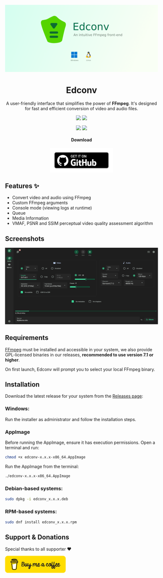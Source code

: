 ![Application Preview](assets/edconv-banner.png)

<div style="text-align: center;">
  <h1>Edconv</h1>

A user-friendly interface that simplifies the power of **FFmpeg**. It's designed for fast and efficient conversion of video and audio files.

  <a href="https://github.com/edneyosf/Edconv/releases"><img src="https://img.shields.io/github/v/release/edneyosf/Edconv"/></a>
  <a href="https://github.com/edneyosf/Edconv/releases"><img src="https://img.shields.io/github/downloads/edneyosf/Edconv/total"/></a>

  <a href="https://github.com/edneyosf/Edconv/actions/workflows/linux-build.yml"><img src="https://github.com/edneyosf/Edconv/actions/workflows/linux-build.yml/badge.svg"/></a>
  <a href="https://github.com/edneyosf/Edconv/actions/workflows/windows-build.yml"><img src="https://github.com/edneyosf/Edconv/actions/workflows/windows-build.yml/badge.svg"/></a>

  <h4>Download</h4> 
  <a href="https://github.com/edneyosf/Edconv/releases">
    <img src="assets/badge_github.png" height="80">
  </a>
</div>

## Features ✨

- Convert video and audio using FFmpeg
- Custom FFmpeg arguments
- Console mode (viewing logs at runtime)
- Queue
- Media Information
- VMAF, PSNR and SSIM perceptual video quality assessment algorithm

## Screenshots

![Application Preview](assets/edconv.png)

## Requirements

[FFmpeg](https://ffmpeg.org/download.html) must be installed and accessible in your system, we also provide GPL-licensed binaries in our releases, **recommended to use version 7.1 or higher**.

On first launch, Edconv will prompt you to select your local FFmpeg binary.

## Installation

Download the latest release for your system from the [Releases page](https://github.com/edneyosf/edconv/releases):

### Windows:

Run the installer as administrator and follow the installation steps.

### AppImage

Before running the AppImage, ensure it has execution permissions. Open a terminal and run:

```bash
chmod +x edconv-x.x.x-x86_64.AppImage
```

Run the AppImage from the terminal:

```bash
./edconv-x.x.x-x86_64.AppImage
```

### Debian-based systems:  
```bash
sudo dpkg -i edconv_x.x.x.deb
```

### RPM-based systems:
```bash
sudo dnf install edconv_x.x.x.rpm
```

## Support & Donations

Special thanks to all supporter ❤️

<a href="https://buymeacoffee.com/edneyosf">
  <img alt="" src="assets/bmc-button.svg" width="200">
</a>
